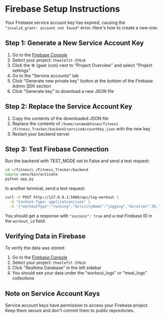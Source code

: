 # Firebase Setup Instructions

Your Firebase service account key has expired, causing the `"invalid_grant: account not found"` error. Here's how to create a new one:

## Step 1: Generate a New Service Account Key

1. Go to the [Firebase Console](https://console.firebase.google.com/)
2. Select your project: `theelefit-3f6c6`
3. Click the ⚙️ (gear icon) next to "Project Overview" and select "Project settings"
4. Go to the "Service accounts" tab
5. Click "Generate new private key" button at the bottom of the Firebase Admin SDK section
6. Click "Generate key" to download a new JSON file

## Step 2: Replace the Service Account Key

1. Copy the contents of the downloaded JSON file
2. Replace the contents of `/home/vanamabhinav/fitness /Fitness_Tracker/backend/serviceAccountKey.json` with the new key
3. Restart your backend server

## Step 3: Test Firebase Connection

Run the backend with TEST_MODE set to False and send a test request:

```bash
cd ~/fitness\ /Fitness_Tracker/backend
source venv/bin/activate
python app.py
```

In another terminal, send a test request:

```bash
curl -X POST http://127.0.0.1:5000/api/log-workout \
  -H "Content-Type: application/json" \
  -d '{"workoutType":"running","activityName":"jogging","duration":30,"timestamp":"2023-08-11","source":"test"}'
```

You should get a response with `"success": true` and a real Firebase ID in the `workout_id` field.

## Verifying Data in Firebase

To verify the data was stored:

1. Go to the [Firebase Console](https://console.firebase.google.com/)
2. Select your project: `theelefit-3f6c6`
3. Click "Realtime Database" in the left sidebar
4. You should see your data under the "workout_logs" or "meal_logs" collections

## Note on Service Account Keys

Service account keys have permission to access your Firebase project. Keep them secure and don't commit them to public repositories. 